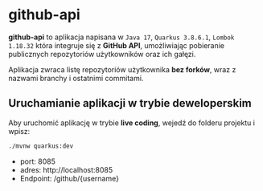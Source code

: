 # github-api

**github-api** to aplikacja napisana w `Java 17`, `Quarkus 3.8.6.1`, `Lombok 1.18.32` która integruje się z **GitHub API**, umożliwiając pobieranie publicznych repozytoriów użytkowników oraz ich gałęzi.

Aplikacja zwraca listę repozytoriów użytkownika **bez forków**, wraz z nazwami branchy i ostatnimi commitami.

## Uruchamianie aplikacji w trybie deweloperskim

Aby uruchomić aplikację w trybie **live coding**, wejedź do folderu projektu i wpisz:

```sh
./mvnw quarkus:dev
```

* port: 8085
* adres: http://localhost:8085
* Endpoint: /github/{username}